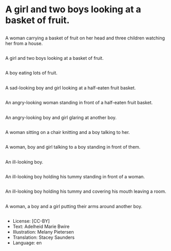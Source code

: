 # A girl and two boys looking at a basket of fruit.

##
A woman carrying a basket of fruit on her head and three children watching her from a house.

##
A girl and two boys looking at a basket of fruit.

##
A boy eating lots of fruit.

##
A sad-looking boy and girl looking at a half-eaten fruit basket.

##
An angry-looking woman standing in front of a half-eaten fruit basket.

##
An angry-looking boy and girl glaring at another boy.

##
A woman sitting on a chair knitting and a boy talking to her.

##
A woman, boy and girl talking to a boy standing in front of them.

##
An ill-looking boy.

##
An ill-looking boy holding his tummy standing in front of a woman.

##
An ill-looking boy holding his tummy and covering his mouth leaving a room.

##
A woman, a boy and a girl putting their arms around another boy.

##
* License: [CC-BY]
* Text: Adelheid Marie Bwire
* Illustration: Melany Pietersen
* Translation: Stacey Saunders
* Language: en
